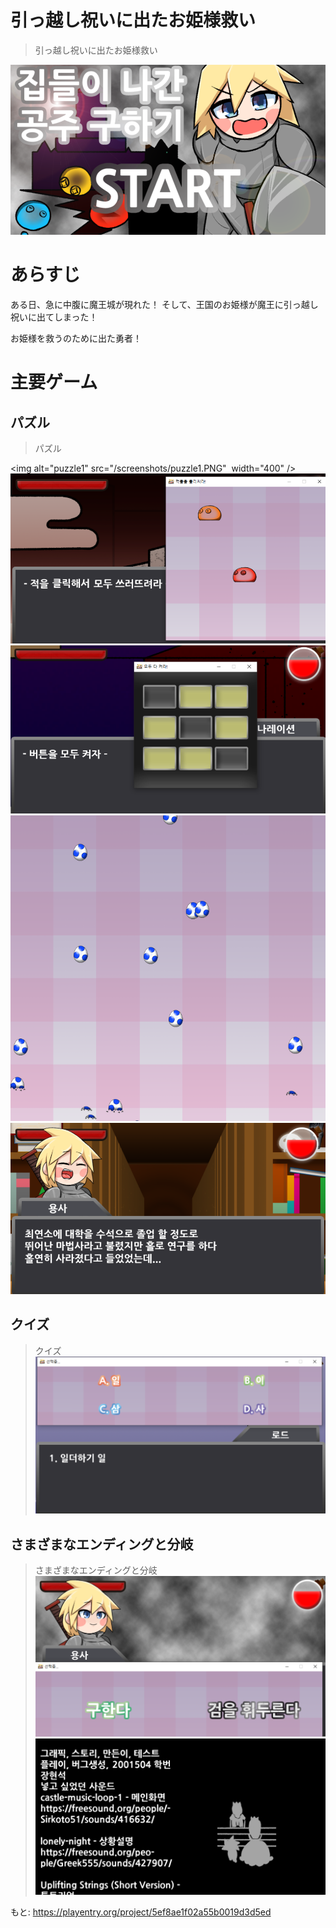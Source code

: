 # 引っ越し祝いに出たお姫様救い

> 引っ越し祝いに出たお姫様救い

![main](/screenshots/main.PNG)

# あらすじ

ある日、急に中腹に魔王城が現れた！
そして、王国のお姫様が魔王に引っ越し祝いに出てしまった！

お姫様を救うのために出た勇者！

# 主要ゲーム

## パズル

> パズル

<img alt="puzzle1" src="/screenshots/puzzle1.PNG"  width="400" />
![puzzle1](/screenshots/puzzle1.PNG)
![puzzle2](/screenshots/puzzle2.PNG)
![puzzle3](/screenshots/puzzle3.PNG)
![puzzle4](/screenshots/puzzle4.PNG)

## クイズ

> クイズ
![quiz](/screenshots/quiz.PNG)

## さまざまなエンディングと分岐

> さまざまなエンディングと分岐
![branch](/screenshots/branch.PNG)
![end](/screenshots/end.PNG)


もと: https://playentry.org/project/5ef8ae1f02a55b0019d3d5ed
